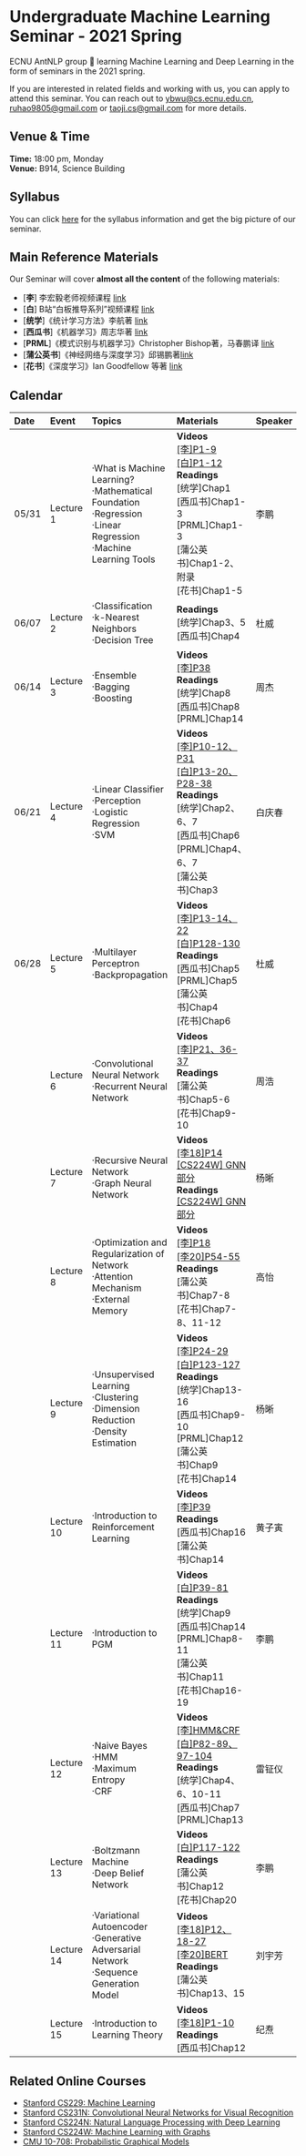 # Undergraduate Machine Learning Seminar - 2021 Spring


ECNU AntNLP group 🐜 learning Machine Learning and Deep Learning in the form of seminars in the 2021 spring.

If you are interested in related fields and working with us, you can apply to attend this seminar. You can reach out to ybwu@cs.ecnu.edu.cn, ruhao9805@gmail.com or taoji.cs@gmail.com for more details.



## Venue & Time
**Time:** 18:00 pm, Monday    
**Venue:** B914, Science Building

## Syllabus
You can click [here](./syllabus.md) for the syllabus information and get the big picture of our seminar.



## Main Reference Materials

Our Seminar will cover **almost all the content** of the following materials:

- [**李**] 李宏毅老师视频课程 [link](https://speech.ee.ntu.edu.tw/~tlkagk/)
- [**白**] B站“白板推导系列”视频课程 [link](https://www.bilibili.com/video/BV1aE411o7qd?p=6)
- [**统学**]《统计学习方法》李航著 [link](https://book.douban.com/subject/33437381/)
- [**西瓜书**]《机器学习》周志华著 [link](https://book.douban.com/subject/26708119/)
- [**PRML**]《模式识别与机器学习》Christopher Bishop著，马春鹏译 [link](https://book.douban.com/subject/2061116/)
- [**蒲公英书**]《神经网络与深度学习》邱锡鹏著[link](https://nndl.github.io/)
- [**花书**]《深度学习》Ian Goodfellow 等著 [link](https://www.deeplearningbook.org/)





## Calendar

| Date|  Event   |    Topics | Materials | Speaker |
| :-- | :-------- | :-------- | :---- | :--- |
|05/31| Lecture 1  | ·What is Machine Learning?<br>·Mathematical Foundation<br>·Regression<br>·Linear Regression<br>·Machine Learning Tools   |**Videos**<br> [[李]P1-9](https://www.bilibili.com/video/BV13x411v7US?from=search&seid=3055615304013256096)<br>[[白]P1-12](https://www.bilibili.com/video/BV1aE411o7qd?from=search&seid=5348039664676221956)<br>**Readings** <br> [统学]Chap1<br>[西瓜书]Chap1-3<br>[PRML]Chap1-3<br>[蒲公英书]Chap1-2、附录<br>[花书]Chap1-5  | 李鹏 |
|06/07| Lecture 2  |·Classification<br>·k-Nearest Neighbors<br>·Decision Tree   |**Readings**<br>[统学]Chap3、5<br>[西瓜书]Chap4    | 杜威 |  
|06/14| Lecture 3  | ·Ensemble<br>·Bagging<br>·Boosting    |**Videos**<br>[[李]P38](https://www.bilibili.com/video/BV13x411v7US?p=38)<br>**Readings**<br>[统学]Chap8<br>[西瓜书]Chap8<br>[PRML]Chap14   |  周杰|  
|06/21|Lecture 4 |·Linear Classifier<br>·Perception<br>·Logistic Regression<br>·SVM |**Videos**<br>[[李]P10-12、P31](https://www.bilibili.com/video/BV13x411v7US?p=10)<br>[[白]P13-20、P28-38](https://www.bilibili.com/video/BV1aE411o7qd?p=13)<br>**Readings**<br>[统学]Chap2、6、7<br>[西瓜书]Chap6<br>[PRML]Chap4、6、7<br>[蒲公英书]Chap3| 白庆春|
|06/28|Lecture 5 |·Multilayer Perceptron<br>·Backpropagation |**Videos**<br>[[李]P13-14、22](https://www.bilibili.com/video/BV13x411v7US?p=13)<br>[[白]P128-130](https://www.bilibili.com/video/BV1aE411o7qd?p=128)<br>**Readings**<br>[西瓜书]Chap5<br>[PRML]Chap5<br>[蒲公英书]Chap4<br>[花书]Chap6| 杜威|
||Lecture 6 |·Convolutional Neural Network<br>·Recurrent Neural Network  |**Videos**<br>[[李]P21、36-37](https://www.bilibili.com/video/BV13x411v7US?p=21)<br>**Readings**<br>[蒲公英书]Chap5-6<br>[花书]Chap9-10|周浩 |
||Lecture 7|·Recursive Neural Network<br>·Graph Neural Network |**Videos**<br>[[李18]P14](https://www.bilibili.com/video/BV1gt411U7tX?p=14)<br>[[CS224W] GNN部分](https://www.bilibili.com/video/BV1jE41177A4?p=10)<br>**Readings**<br>[[CS224W] GNN部分](http://web.stanford.edu/class/cs224w/index.html#schedule) | 杨晰|
||Lecture 8|·Optimization and Regularization of Network<br>·Attention Mechanism<br>·External Memory |**Videos**<br>[[李]P18](https://www.bilibili.com/video/BV13x411v7US?p=18)<br>[[李20]P54-55](https://www.bilibili.com/video/BV1JE411g7XF?p=54)<br>**Readings**<br>[蒲公英书]Chap7-8<br>[花书]Chap7-8、11-12 | 高怡|
||Lecture 9|·Unsupervised Learning<br>·Clustering<br>·Dimension Reduction<br>·Density Estimation |**Videos**<br>[[李]P24-29](https://www.bilibili.com/video/BV13x411v7US?p=24)<br>[[白]P123-127](https://www.bilibili.com/video/BV1aE411o7qd?p=123)<br>**Readings**<br>[统学]Chap13-16<br>[西瓜书]Chap9-10<br>[PRML]Chap12<br>[蒲公英书]Chap9<br>[花书]Chap14|杨晰 |
||Lecture 10 |·Introduction to Reinforcement Learning |**Videos**<br>[[李]P39](https://www.bilibili.com/video/BV13x411v7US?p=39)<br>**Readings**<br>[西瓜书]Chap16<br>[蒲公英书]Chap14 | 黄子寅|
||Lecture 11 |·Introduction to PGM |**Videos**<br>[[白]P39-81](https://www.bilibili.com/video/BV1aE411o7qd?p=39)<br>**Readings**<br>[统学]Chap9<br>[西瓜书]Chap14<br>[PRML]Chap8-11<br>[蒲公英书]Chap11<br>[花书]Chap16-19| 李鹏|
||Lecture 12 |·Naive Bayes<br>·HMM<br>·Maximum Entropy<br>·CRF |**Videos**<br>[[李]HMM&CRF](https://www.bilibili.com/video/BV1zJ411575b?from=search&seid=7199918413166459805)<br>[[白]P82-89、97-104](https://www.bilibili.com/video/BV1aE411o7qd?p=82)<br>**Readings**<br>[统学]Chap4、6、10-11<br>[西瓜书]Chap7<br>[PRML]Chap13 | 雷钲仪 |
||Lecture 13 |·Boltzmann Machine<br>·Deep Belief Network|**Videos**<br>[[白]P117-122](https://www.bilibili.com/video/BV1aE411o7qd?p=117)<br>**Readings**<br>[蒲公英书]Chap12<br>[花书]Chap20| 李鹏|
||Lecture 14 |·Variational Autoencoder<br>·Generative Adversarial Network<br>·Sequence Generation Model|**Videos**<br>[[李18]P12、18-27](https://www.bilibili.com/video/BV1gt411U7tX?p=12)<br>[[李20]BERT](https://www.bilibili.com/video/BV1JE411g7XF?p=63)<br>**Readings**<br>[蒲公英书]Chap13、15| 刘宇芳|
||Lecture 15 |·Introduction to Learning Theory|**Videos**<br>[[李18]P1-10](https://www.bilibili.com/video/BV1gt411U7tX?p=1)<br>**Readings**<br>[西瓜书]Chap12 | 纪焘|

## Related Online Courses
- [Stanford CS229: Machine Learning](http://cs229.stanford.edu/)
- [Stanford CS231N: Convolutional Neural Networks for Visual Recognition](http://cs231n.stanford.edu/)
- [Stanford CS224N: Natural Language Processing with Deep Learning](http://web.stanford.edu/class/cs224n/)
- [Stanford CS224W: Machine Learning with Graphs](http://web.stanford.edu/class/cs224w/)
- [CMU 10-708: Probabilistic Graphical Models](http://www.cs.cmu.edu/~epxing/Class/10708-20/)
